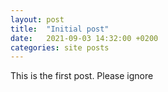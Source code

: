 ```yaml
---
layout: post
title:  "Initial post"
date:   2021-09-03 14:32:00 +0200
categories: site posts
---
```


This is the first post. Please ignore